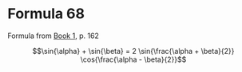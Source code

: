 # Formula 68

Formula from [Book 1](../../Buch1.md), p. 162

```math
\sin{\alpha} + \sin{\beta} = 2 \sin{\frac{\alpha + \beta}{2}} \cos{\frac{\alpha - \beta}{2}}
```
